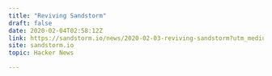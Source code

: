 ```yaml
---
title: "Reviving Sandstorm"
draft: false
date: 2020-02-04T02:58:12Z
link: https://sandstorm.io/news/2020-02-03-reviving-sandstorm?utm_medium=RSS&utm_source=hune
site: sandstorm.io
topic: Hacker News  

---
```

